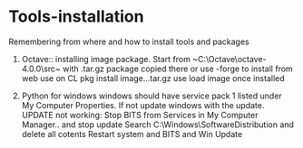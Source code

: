 # Tools-installation
Remembering from where and how to install tools and packages


1. Octave:: installing image package.
  Start from ~C:\Octave\octave-4.0.0\src~ with .tar.gz package copied there
  or use -forge to install from web
  use on CL pkg install image...tar.gz
  use load image once installed

2. Python for windows
  windows should have service pack 1 listed under My Computer Properties.
  If not update windows with the update.
  UPDATE not working: Stop BITS from Services in My Computer Manager.. and stop update
  Search C:\Windows\SoftwareDistribution and delete all cotents
 Restart system and BITS and Win Update
  



